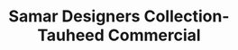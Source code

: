 ---
title: "Samar Designers Collection- Tauheed Commercial"
url: /karachi/samar-designers-collection-tauheed-commercial/
shop: interior decoration
---